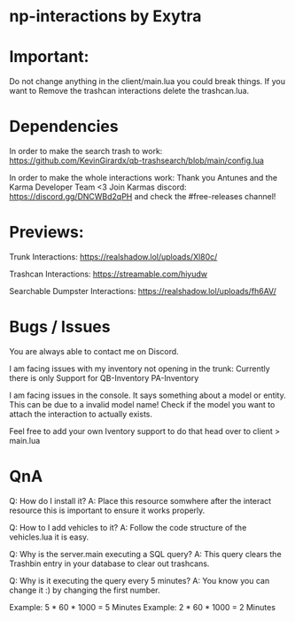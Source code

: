 # np-interactions by Exytra

# Important:
Do not change anything in the client/main.lua you could break things.
If you want to Remove the trashcan interactions delete the trashcan.lua.

# Dependencies
In order to make the search trash to work:
https://github.com/KevinGirardx/qb-trashsearch/blob/main/config.lua

In order to make the whole interactions work: Thank you Antunes and the Karma Developer Team <3
Join Karmas discord: https://discord.gg/DNCWBd2qPH and check the #free-releases channel!


# Previews:

Trunk Interactions:
https://realshadow.lol/uploads/Xl80c/

Trashcan Interactions:
https://streamable.com/hiyudw

Searchable Dumpster Interactions:
https://realshadow.lol/uploads/fh6AV/

# Bugs / Issues
You are always able to contact me on Discord.

I am facing issues with my inventory not opening in the trunk:
Currently there is only Support for
QB-Inventory
PA-Inventory

I am facing issues in the console. It says something about a model or entity.
This can be due to a invalid model name! Check if the model you want to attach the interaction to actually exists.

Feel free to add your own Iventory support to do that head over to client > main.lua

# QnA

Q: How do I install it?
A: Place this resource somwhere after the interact resource this is important to ensure it works properly.

Q: How to I add vehicles to it?
A: Follow the code structure of the vehicles.lua it is easy.

Q: Why is the server.main executing a SQL query?
A: This query clears the Trashbin entry in your database to clear out trashcans.

Q: Why is it executing the query every 5 minutes?
A: You know you can change it :) by changing the first number.

Example: 5 * 60 * 1000 = 5 Minutes
Example: 2 * 60 * 1000 = 2 Minutes
